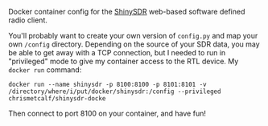 Docker container config for the [ShinySDR](https://github.com/kpreid/shinysdr) web-based software defined radio client.

You'll probably want to create your own version of `config.py` and map your own `/config` directory. Depending on the source of your SDR data, you may be able to get away with a TCP connection, but I needed to run in "privileged" mode to give my container access to the RTL device. My `docker run` command:

```
docker run --name shinysdr -p 8100:8100 -p 8101:8101 -v /directory/where/i/put/docker/shinysdr:/config --privileged chrismetcalf/shinysdr-docke
```

Then connect to port 8100 on your container, and have fun!

